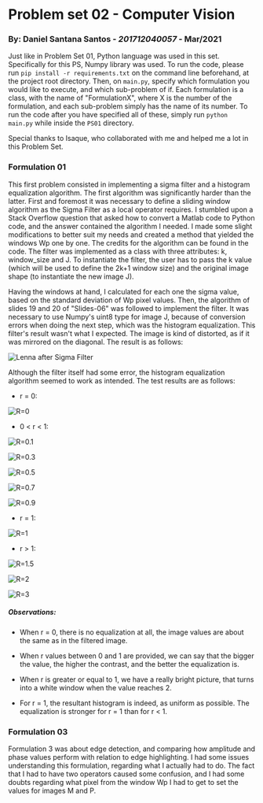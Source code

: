# Problem set 02 - Computer Vision

### By: Daniel Santana Santos - *201712040057* - Mar/2021

Just like in Problem Set 01, Python language was used in this set. Specifically for this
PS, Numpy library was used. To run the code, please run `pip install -r requirements.txt` on the
command line beforehand, at the project root directory. Then, on `main.py`, specify which formulation you would like to
execute, and which sub-problem of if. Each formulation is a class, with the name of "FormulationX", where X is the 
number of the formulation, and each sub-problem simply has the name of its number. To run the code after you have 
specified all of these, simply run `python main.py` while inside the `PS01` directory.

Special thanks to Isaque, who collaborated with me and helped me a lot in this Problem Set.

### Formulation 01
This first problem consisted in implementing a sigma filter and a histogram equalization algorithm. The first algorithm
was significantly harder than the latter. First and foremost it was necessary to define a sliding window algorithm as the
Sigma Filter as a local operator requires. I stumbled upon a Stack Overflow question that asked how to convert a Matlab
code to Python code, and the answer contained the algorithm I needed. I made some slight modifications to better suit my
needs and created a method that yielded the windows Wp one by one. The credits for the algorithm can be found in the code.
The filter was implemented as a class with three attributes: k, window_size and J. To instantiate the filter, the user
has to pass the k value (which will be used to define the 2k+1 window size) and the original image shape (to instantiate
the new image J).

Having the windows at hand, I calculated for each one the sigma value, based on the standard deviation of Wp pixel values.
Then, the algorithm of slides 19 and 20 of "Slides-06" was followed to implement the filter. It was necessary to use
Numpy's uint8 type for image J, because of conversion errors when doing the next step, which was the histogram equalization.
This filter's result wasn't what I expected. The image is kind of distorted, as if it was mirrored on the diagonal. The
result is as follows:

![Lenna after Sigma Filter](result_imgs/sigma_filtered_lenna.png)

Although the filter itself had some error, the histogram equalization algorithm seemed to work
as intended. The test results are as follows:

- r = 0:

![R=0](result_imgs/0.png)

- 0 < r < 1:

![R=0.1](result_imgs/0_1.png)

![R=0.3](result_imgs/0_3.png)

![R=0.5](result_imgs/0_5.png)

![R=0.7](result_imgs/0_7.png)

![R=0.9](result_imgs/0_9.png)

- r = 1:

![R=1](result_imgs/1.png)

- r > 1:

![R=1.5](result_imgs/1_5.png)

![R=2](result_imgs/2.png)

![R=3](result_imgs/3.png)

##### Observations:

- When r = 0, there is no equalization at all, the image values are about the same as in the filtered
image.

- When r values between 0 and 1 are provided, we can say that the bigger the value, the higher the
contrast, and the better the equalization is.
  
- When r is greater or equal to 1, we have a really bright picture, that turns into a white window
when the value reaches 2.
  
- For r = 1, the resultant histogram is indeed, as uniform as possible. The equalization is stronger
for r = 1 than for r < 1.

### Formulation 03

Formulation 3 was about edge detection, and comparing how amplitude and phase values perform with relation
to edge highlighting. I had some issues understanding this formulation, regarding what I actually had to do.
The fact that I had to have two operators caused some confusion, and I had some doubts regarding what pixel
from the window Wp I had to get to set the values for images M and P.
